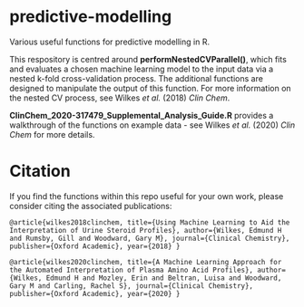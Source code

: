 # predictive-modelling
Various useful functions for predictive modelling in R.

This respository is centred around **performNestedCVParallel()**, which fits and evaluates a chosen machine learning model to the input data via a nested k-fold cross-validation process. The additional functions are designed to manipulate the output of this function. For more information on the nested CV process, see Wilkes *et al.* (2018) *Clin Chem*. 

**ClinChem_2020-317479_Supplemental_Analysis_Guide.R** provides a walkthrough of the functions on example data - see Wilkes *et al.* (2020) *Clin Chem* for more details.

# Citation
If you find the functions within this repo useful for your own work, please consider citing the associated publications:

`@article{wilkes2018clinchem,
    title={Using Machine Learning to Aid the Interpretation of Urine Steroid Profiles},
    author={Wilkes, Edmund H and Rumsby, Gill and Woodward, Gary M},
    journal={Clinical Chemistry},
    publisher={Oxford Academic},
    year={2018}
}`

`@article{wilkes2020clinchem,
    title={A Machine Learning Approach for the Automated Interpretation of Plasma Amino Acid Profiles},
    author={Wilkes, Edmund H and Mozley, Erin and Beltran, Luisa and Woodward, Gary M and Carling, Rachel S},
    journal={Clinical Chemistry},
    publisher={Oxford Academic},
    year={2020}
}`
